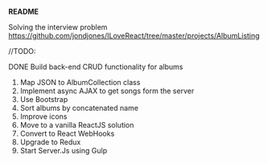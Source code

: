 **README**

Solving the interview problem https://github.com/jondjones/ILoveReact/tree/master/projects/AlbumListing

//TODO: 

DONE Build back-end CRUD functionality for albums
1. Map JSON to AlbumCollection class
3. Implement async AJAX to get songs form the server 
3. Use Bootstrap 
4. Sort albums by concatenated name 
5. Improve icons
1. Move to a vanilla ReactJS solution 
6. Convert to React WebHooks
7. Upgrade to Redux
8. Start Server.Js using Gulp



